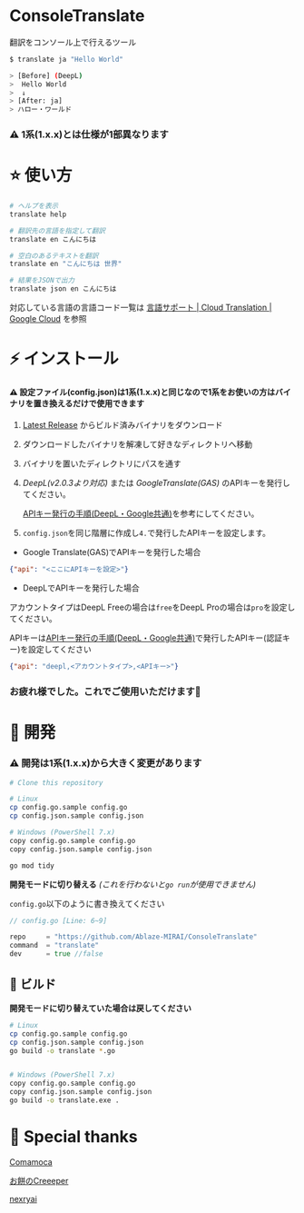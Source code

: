 # ConsoleTranslate

翻訳をコンソール上で行えるツール

```bash
$ translate ja "Hello World"

> [Before] (DeepL)
>  Hello World
>  ↓
> [After: ja]
> ハロー・ワールド
```

### ⚠ 1系(1.x.x)とは仕様が1部異なります

# ⭐ 使い方

```bash
# ヘルプを表示
translate help

# 翻訳先の言語を指定して翻訳
translate en こんにちは

# 空白のあるテキストを翻訳
translate en "こんにちは 世界"

# 結果をJSONで出力
translate json en こんにちは
```

対応している言語の言語コード一覧は [言語サポート  |  Cloud Translation  |  Google Cloud](https://cloud.google.com/translate/docs/languages) を参照

# ⚡ インストール

#### ⚠ 設定ファイル(config.json)は1系(1.x.x)と同じなので1系をお使いの方はバイナリを置き換えるだけで使用できます

1. [Latest Release](https://github.com/Ablaze-MIRAI/ConsoleTranslate/releases) からビルド済みバイナリをダウンロード

2. ダウンロードしたバイナリを解凍して好きなディレクトリへ移動

3. バイナリを置いたディレクトリにパスを通す

4. *DeepL(v2.0.3より対応)* または *GoogleTranslate(GAS)* のAPIキーを発行してください。
  
   [APIキー発行の手順(DeepL・Google共通)](./API.md)を参考にしてください。

5. `config.json`を同じ階層に作成し`4.`で発行したAPIキーを設定します。

- Google Translate(GAS)でAPIキーを発行した場合

```json
{"api": "<ここにAPIキーを設定>"}
```

- DeepLでAPIキーを発行した場合

アカウントタイプはDeepL Freeの場合は`free`をDeepL Proの場合は`pro`を設定してください。

APIキーは[APIキー発行の手順(DeepL・Google共通)](./API.md)で発行したAPIキー(認証キー)を設定してください

```json
{"api": "deepl,<アカウントタイプ>,<APIキー>"}
```

### お疲れ様でした。これでご使用いただけます🎉

# 🌠 開発

### ⚠ 開発は1系(1.x.x)から大きく変更があります

```bash
# Clone this repository

# Linux
cp config.go.sample config.go
cp config.json.sample config.json

# Windows (PowerShell 7.x)
copy config.go.sample config.go
copy config.json.sample config.json

go mod tidy
```

**開発モードに切り替える** *(これを行わないと`go run`が使用できません)*

`config.go`以下のように書き換えてください

```go
// config.go [Line: 6~9]

repo     = "https://github.com/Ablaze-MIRAI/ConsoleTranslate"
command  = "translate"
dev      = true //false
```

## 🔧 ビルド

**開発モードに切り替えていた場合は戻してください**

```bash
# Linux
cp config.go.sample config.go
cp config.json.sample config.json
go build -o translate *.go


# Windows (PowerShell 7.x)
copy config.go.sample config.go
copy config.json.sample config.json
go build -o translate.exe .
```

# 💌 Special thanks

[Comamoca](https://github.com/Comamoca)

[お餅のCreeeper](https://github.com/creeper-0910)

[nexryai](https://github.com/nexryai)

